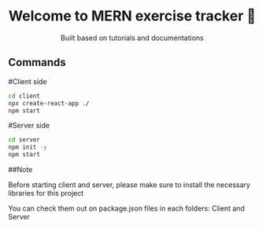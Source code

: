 <h1 align="center">Welcome to MERN exercise tracker 👋</h1>
<p align="center">Built based on tutorials and documentations</p>

## Commands

#Client side
```sh
cd client
npx create-react-app ./
npm start
```

#Server side
```sh
cd server
npm init -y
npm start
```

##Note
<p color="gray">Before starting client and server, please make sure to install the necessary libraries for this project</p>
<p>You can check them out on package.json files in each folders: Client and Server</p>
